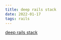 ```yaml
---
title: deep rails stack
date: 2022-01-17
tags: rails
---
```


[deep rails stack](../../../rails.html "rails")
